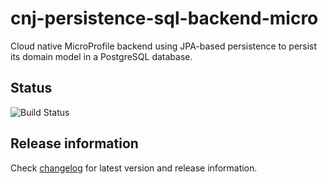 # cnj-persistence-sql-backend-micro

Cloud native MicroProfile backend using JPA-based persistence to persist its domain model in a PostgreSQL database.

## Status

![Build Status]()

## Release information

Check [changelog](changelog.md) for latest version and release information.
